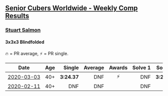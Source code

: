 <style>table {white-space: nowrap;}</style>

## [Senior Cubers Worldwide - Weekly Comp Results](/scw-comp/results/)
### [Stuart Salmon](../stuart_salmon.md)
#### 3x3x3 Blindfolded

🔥 = PR average, ⚡ = PR single.

| Date | Age | Single | Average | Awards | Solve 1 | Solve 2 | Solve 3 | Video |
| :--: | :--: | --: | --: | :--: | --: | --: | --: | :-- |
| [2020-03-03](../../results/333bf/2020-03-03.md) | 40+ | **3:24.37** | DNF | ⚡ | DNF | **3:24.37** | DNF | [Link](https://www.facebook.com/events/186820176097844/permalink/188740669239128/) |
| [2020-02-11](../../results/333bf/2020-02-11.md) | 40+ | DNF | DNF |  | DNF | DNF | DNF | [Link](https://www.facebook.com/events/173728187264773/permalink/178385403465718/) |


<!-- Global site tag (gtag.js) - Google Analytics -->
<script async src="https://www.googletagmanager.com/gtag/js?id=UA-86348435-3"></script>
<script>window.dataLayer = window.dataLayer || []; function gtag() {dataLayer.push(arguments);} gtag('js', new Date()); gtag('config', 'UA-86348435-3');</script>
